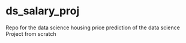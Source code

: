 # ds_salary_proj
Repo for the data science housing price prediction of the data science Project from scratch
